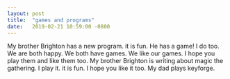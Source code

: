 ```yaml
---
layout: post
title:  "games and programs"
date:   2019-02-21 10:59:00 -0800
---
```

My brother Brighton has a new program. it is fun. He has a game! I do too. We are both happy.
We both have games. We like our games. I hope you play them and like them too. My brother Brighton is writing about magic the gathering.
I play it. it is fun. I hope you like it too. My dad plays keyforge.
